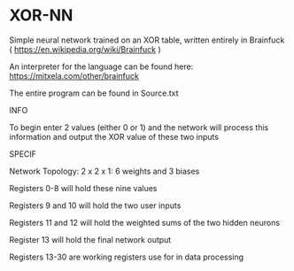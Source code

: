 # XOR-NN

Simple neural network trained on an XOR table, written entirely in Brainfuck ( https://en.wikipedia.org/wiki/Brainfuck )

An interpreter for the language can be found here: https://mitxela.com/other/brainfuck

The entire program can be found in Source.txt

INFO

To begin enter 2 values (either 0 or 1) and the network will process this information and output the XOR value of these two inputs

SPECIF

Network Topology: 2 x 2 x 1: 6 weights and 3 biases

Registers 0-8 will hold these nine values

Registers 9 and 10 will hold the two user inputs

Registers 11 and 12 will hold the weighted sums of the two hidden neurons

Register 13 will hold the final network output

Registers 13-30 are working registers use for in data processing

